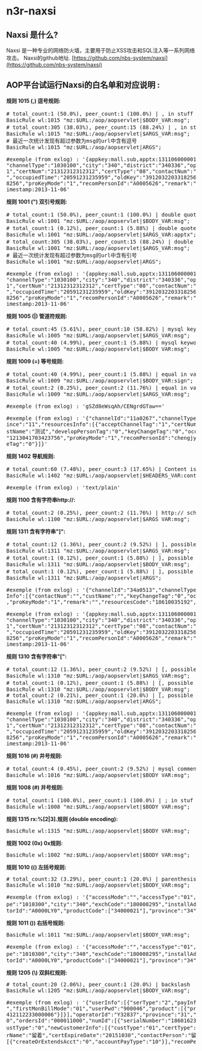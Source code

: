 n3r-naxsi
================

Naxsi 是什么?
-----------------

  Naxsi 是一种专业的网络防火墙，主要用于防止XSS攻击和SQL注入等一系列网络攻击。
  Naxsi的github地址. [https://github.com/nbs-system/naxsi](https://github.com/nbs-system/naxsi)


AOP平台试运行Naxsi的白名单和对应说明 :
-----------------------------------------


<b>规则 1015 (,) 逗号规则: </b>
<pre>
# total_count:1 (50.0%), peer_count:1 (100.0%) | , in stuff ","逗号规则，仅仅针对url为/aop/aopservlet并且post请求参数为msg
BasicRule wl:1015 "mz:$URL:/aop/aopservlet|$BODY_VAR:msg";
# total_count:305 (38.03%), peer_count:15 (88.24%) | , in stuff ","逗号规则，仅仅针对url为/aop/aopservlet并且get请求参数为msg
BasicRule wl:1015 "mz:$URL:/aop/aopservlet|$ARGS_VAR:msg";
# 最近一次统计发现有超过参数为msg的url中含有逗号
BasicRule wl:1015 "mz:$URL:/aop/aopservlet|ARGS";

#exemple (from exlog) : '{appkey:mall.sub,apptx:131106000001238410,method:ecaop.trades.query.comm.snres.chg,msg:{"channelId":"34a2030",
"channelType":"1030100","city":"340","district":"340336","operatorId":"A0005626","province":"34","resourcesInfo":[{"acceptChannelTag":"
1","certNum":"21312312312312","certType":"08","contactNum":"","custName":"","developPersonTag":"0","keyChangeTag":"0","occupiedFlag":"3
","occupiedTime":"20591231235959","oldKey":"3912032203318256","oldResourcesCode":"18651844616","preOrderTag":"1","proKey":"391203220331
8256","proKeyMode":"1","recomPersonId":"A0005626","remark":"","resourcesCode":"18651880194","resourcesType":"02","snChangeTag":"1"}]},t
imestamp:2013-11-06'
</pre>

<b>规则 1001 (") 双引号规则: </b>
<pre>
# total_count:1 (50.0%), peer_count:1 (100.0%) | double quote """ 引号规则，仅仅针对url为/aop/aopservlet并且post请求参数为msg
BasicRule wl:1001 "mz:$URL:/aop/aopservlet|$BODY_VAR:msg";
# total_count:1 (0.12%), peer_count:1 (5.88%) | double quote """ 引号规则，仅仅针对url为/aop/aopservlet并且get请求参数为apptx
BasicRule wl:1001 "mz:$URL:/aop/aopservlet|$ARGS_VAR:apptx";
# total_count:305 (38.03%), peer_count:15 (88.24%) | double quote """ 引号规则，仅仅针对url为/aop/aopservlet并且get请求参数为msg
BasicRule wl:1001 "mz:$URL:/aop/aopservlet|$ARGS_VAR:msg";
# 最近一次统计发现有超过参数为msg的url中含有引号
BasicRule wl:1001 "mz:$URL:/aop/aopservlet|ARGS";

#exemple (from exlog) : '{appkey:mall.sub,apptx:131106000001238410,method:ecaop.trades.query.comm.snres.chg,msg:{"channelId":"34a2030",
"channelType":"1030100","city":"340","district":"340336","operatorId":"A0005626","province":"34","resourcesInfo":[{"acceptChannelTag":"
1","certNum":"21312312312312","certType":"08","contactNum":"","custName":"","developPersonTag":"0","keyChangeTag":"0","occupiedFlag":"3
","occupiedTime":"20591231235959","oldKey":"3912032203318256","oldResourcesCode":"18651844616","preOrderTag":"1","proKey":"391203220331
8256","proKeyMode":"1","recomPersonId":"A0005626","remark":"","resourcesCode":"18651880194","resourcesType":"02","snChangeTag":"1"}]},t
imestamp:2013-11-06'
</pre>

<b>规则 1005 (|) 管道符规则: </b>
<pre>
# total_count:45 (5.61%), peer_count:10 (58.82%) | mysql keyword (|) 管道符规则，仅仅针对url为/aop/aopservlet并且get请求参数为msg
BasicRule wl:1005 "mz:$URL:/aop/aopservlet|$ARGS_VAR:msg";
# total_count:40 (4.99%), peer_count:1 (5.88%) | mysql keyword (|) 管道符规则，仅仅针对url为/aop/aopservlet并且post请求参数为msg
BasicRule wl:1005 "mz:$URL:/aop/aopservlet|$BODY_VAR:msg";
</pre>

<b>规则 1009 (=) 等号规则: </b>
<pre>
# total_count:40 (4.99%), peer_count:1 (5.88%) | equal in var, probable sql/xss "=" 等号规则，仅仅针对url为/aop/aopservlet并且post请求参数为sign
BasicRule wl:1009 "mz:$URL:/aop/aopservlet|$BODY_VAR:sign";
# total_count:2 (0.25%), peer_count:2 (11.76%) | equal in var, probable sql/xss "=" 等号规则，仅仅针对url为/aop/aopservlet并且get请求参数为msg
BasicRule wl:1009 "mz:$URL:/aop/aopservlet|$ARGS_VAR:msg";

#exemple (from exlog) : 'gSZd8eWsqAh/CENgrdGTaw=='

#exemple (from exlog) : '{"channelId":"11a0267","channelType":"1010300","city":"110","district":"11a01s","operatorId":"chengjy10","prov
ince":"11","resourcesInfo":[{"acceptChannelTag":"1","certNum":"QTY9E32jGaU1ye4zKeuOyA==","certType":"04","contactNum":"15277655544","cu
stName":"测试","developPersonTag":"0","keyChangeTag":"0","occupiedFlag":"2","occupiedTime":"20131107230000","preOrderTag":"1","proKey":
"1213041703423756","proKeyMode":"1","recomPersonId":"chengjy10","remark":"","resourcesCode":"15652221543","resourcesType":"02","snChang
eTag":"0"}]}'
</pre>



<b>规则 1402 导航规则: </b>
<pre>
# total_count:60 (7.48%), peer_count:3 (17.65%) | Content is neither mulipart/x-www-form.. 导航规则，内容不是mulipart/x-www-form
BasicRule wl:1402 "mz:$URL:/aop/aopservlet|$HEADERS_VAR:content-type";

#exemple (from exlog) : 'text/plain'
</pre>


<b>规则 1100 含有字符串http://: </b>
<pre>
# total_count:2 (0.25%), peer_count:2 (11.76%) | http:// scheme "http://" 含有字符串http://， 仅仅针对url为/aop/aopservlet并且get请求参数为msg
BasicRule wl:1100 "mz:$URL:/aop/aopservlet|$ARGS_VAR:msg";
</pre>


<b>规则 1311 含有字符串"]": </b>
<pre>
# total_count:12 (1.36%), peer_count:2 (9.52%) | ], possible js 含有字符串"]",  仅仅针对url为/aop/aopservlet并且get请求参数为msg
BasicRule wl:1311 "mz:$URL:/aop/aopservlet|$ARGS_VAR:msg";
# total_count:1 (0.12%), peer_count:1 (5.88%) | ], possible js ] 含有字符串"]",  仅仅针对url为/aop/aopservlet并且post请求参数为msg
BasicRule wl:1311 "mz:$URL:/aop/aopservlet|$BODY_VAR:msg";
# total_count:1 (0.12%), peer_count:1 (5.88%) | ], possible js ] 含有字符串"]",  针对所有参数
BasicRule wl:1311 "mz:$URL:/aop/aopservlet|ARGS";

#exemple (from exlog) : '{"channelId":"34a0513","channelType":"1010300","city":"340","operatorId":"A0000LY0","province":"34","resources
Info":[{"contactNum":"","custName":"","keyChangeTag":"0","occupiedFlag":"1","occupiedTime":"20131112182431","proKey":"2412070903325466"
,"proKeyMode":"1","remark":"","resourcesCode":"18610035192","resourcesType":"02","snChangeTag":"0"}]}'

#exemple (from exlog) : '{appkey:mall.sub,apptx:131106000001238410,method:ecaop.trades.query.comm.snres.chg,msg:{"channelId":"34a2030",
"channelType":"1030100","city":"340","district":"340336","operatorId":"A0005626","province":"34","resourcesInfo":[{"acceptChannelTag":"
1","certNum":"21312312312312","certType":"08","contactNum":"","custName":"","developPersonTag":"0","keyChangeTag":"0","occupiedFlag":"3
","occupiedTime":"20591231235959","oldKey":"3912032203318256","oldResourcesCode":"18651844616","preOrderTag":"1","proKey":"391203220331
8256","proKeyMode":"1","recomPersonId":"A0005626","remark":"","resourcesCode":"18651880194","resourcesType":"02","snChangeTag":"1"}]},t
imestamp:2013-11-06'
</pre>


<b>规则 1310 含有字符串"[": </b>
<pre>
# total_count:12 (1.36%), peer_count:2 (9.52%) | [, possible js 含有字符串"[",  仅仅针对url为/aop/aopservlet并且get请求参数为msg
BasicRule wl:1310 "mz:$URL:/aop/aopservlet|$ARGS_VAR:msg";
# total_count:1 (0.12%), peer_count:1 (5.88%) | [, possible js 含有字符串"[",  仅仅针对url为/aop/aopservlet并且post请求参数为msg
BasicRule wl:1310 "mz:$URL:/aop/aopservlet|$BODY_VAR:msg";
# total_count:2 (0.21%), peer_count:1 (20.0%) | [, possible js
BasicRule wl:1310 "mz:$URL:/aop/aopservlet|ARGS";

#exemple (from exlog) : '{appkey:mall.sub,apptx:131106000001238410,method:ecaop.trades.query.comm.snres.chg,msg:{"channelId":"34a2030",
"channelType":"1030100","city":"340","district":"340336","operatorId":"A0005626","province":"34","resourcesInfo":[{"acceptChannelTag":"
1","certNum":"21312312312312","certType":"08","contactNum":"","custName":"","developPersonTag":"0","keyChangeTag":"0","occupiedFlag":"3
","occupiedTime":"20591231235959","oldKey":"3912032203318256","oldResourcesCode":"18651844616","preOrderTag":"1","proKey":"391203220331
8256","proKeyMode":"1","recomPersonId":"A0005626","remark":"","resourcesCode":"18651880194","resourcesType":"02","snChangeTag":"1"}]},t
imestamp:2013-11-06'
</pre>


<b>规则 1016 (#) 井号规则: </b>
<pre>
# total_count:4 (0.45%), peer_count:2 (9.52%) | mysql comment (#) 井号规则，仅仅针对url为/aop/aopservlet并且post请求参数为msg
BasicRule wl:1016 "mz:$URL:/aop/aopservlet|$BODY_VAR:msg";
</pre>

<b>规则 1008 (#) 井号规则: </b>
<pre>
# total_count:1 (100.0%), peer_count:1 (100.0%) | ; in stuf 分号规则，仅仅针对url为/aop/aopservlet并且post请求参数为msg
BasicRule wl:1008 "mz:$URL:/aop/aopservlet|$BODY_VAR:msg";
</pre>



<b>规则 1315 rx:%[2|3].规则 (double encoding): </b>
<pre>
BasicRule wl:1315 "mz:$URL:/aop/aopservlet|$BODY_VAR:msg";
</pre>

<b>规则 1002 (0x) 0x规则: </b>
<pre>
BasicRule wl:1002 "mz:$URL:/aop/aopservlet|$BODY_VAR:msg";
</pre>


<b>规则 1010 (() 左括号规则: </b>
<pre>
# total_count:32 (3.29%), peer_count:1 (20.0%) | parenthesis, probable sql/xss
BasicRule wl:1010 "mz:$URL:/aop/aopservlet|$BODY_VAR:msg";

#exemple (from exlog) : '{"accessMode":"","accessType":"01","addressCode":"182746274","areaCode":"025","channelId":"34a0513","channelTy
pe":"1010300","city":"340","exchCode":"180008295","installAddress":"南京市高淳区淳溪镇淳南路109号玲珑湾小区(共享)(KDXQ)3栋3单元","opera
torId":"A0000LY0","productCode":["34000021"],"province":"34","queryMode":"0","serviceCode":"138","speedLevel":"4"}'
</pre>

<b>规则 1011 ()) 右括号规则: </b>
<pre>
BasicRule wl:1011 "mz:$URL:/aop/aopservlet|$BODY_VAR:msg";

#exemple (from exlog) : '{"accessMode":"","accessType":"01","addressCode":"182746274","areaCode":"025","channelId":"34a0513","channelTy
pe":"1010300","city":"340","exchCode":"180008295","installAddress":"南京市高淳区淳溪镇淳南路109号玲珑湾小区(共享)(KDXQ)3栋3单元","opera
torId":"A0000LY0","productCode":["34000021"],"province":"34","queryMode":"0","serviceCode":"138","speedLevel":"4"}'
</pre>

<b>规则 1205 (\\) 双斜杠规则: </b>
<pre>
# total_count:20 (2.06%), peer_count:1 (20.0%) | backslash
BasicRule wl:1205 "mz:$URL:/aop/aopservlet|$BODY_VAR:msg";

#exemple (from exlog) : '{"userInfo":[{"serType":"2","payInfo":{"payType":"10"},"userType":"1","bipType":"1","is3G":"1","packageTag":"0
","firstMonBillMode":"01","userPwd":"900046","product":[{"productId":"99104722","productMode":"1"}],"activityInfo":[{"actPlanId":"20120
412112233000006"}]}],"operatorId":"Y32837","province":"31","city":"310","district":"312524","channelId":"31a0130","channelType":"101030
0","ordersId":"000011000","numId":[{"serialNumber":"18601623097","proKey":"EAOP"}],"customerInfo":[{"authTag":"0","realNameType":"0","c
ustType":"0","newCustomerInfo":[{"custType":"01","certType":"04","certNum":"1234345654","certAdress":"上海市徐汇区钦江路333号","custome
rName":"留着","certExpireDate":"20151030","contactPerson":"留着","contactPhone":"24545667768\t","contactAddress":"上海"}]}],"acctInfo":
[{"createOrExtendsAcct":"0","accountPayType":"10"}],"recomPersonId":"3101568013","recomPersonName":"wewerwer1234234"} '
</pre>
  
  
